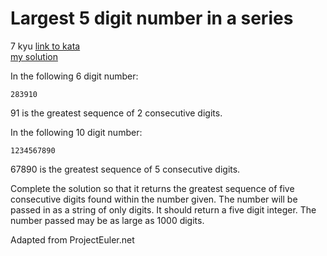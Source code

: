 # Largest 5 digit number in a series
7 kyu
[link to kata](https://www.codewars.com/kata/51675d17e0c1bed195000001/train/javascript)
<br>
[my solution](./kata.js)

In the following 6 digit number:
```
283910
```
91 is the greatest sequence of 2 consecutive digits.

In the following 10 digit number:
```
1234567890
```
67890 is the greatest sequence of 5 consecutive digits.

Complete the solution so that it returns the greatest sequence of five consecutive digits found within the number given. The number will be passed in as a string of only digits. It should return a five digit integer. The number passed may be as large as 1000 digits.

Adapted from ProjectEuler.net